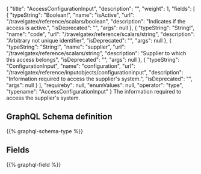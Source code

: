 {
  "title": "AccessConfigurationInput",
  "description": "",
  "weight": 1,
  "fields": [
    {
      "typeString": "Boolean!",
      "name": "isActive",
      "url": "/travelgatex/reference/scalars/boolean",
      "description": "Indicates if the access is active.",
      "isDeprecated": "",
      "args": null
    },
    {
      "typeString": "String!",
      "name": "code",
      "url": "/travelgatex/reference/scalars/string",
      "description": "Arbitrary not unique identifier",
      "isDeprecated": "",
      "args": null
    },
    {
      "typeString": "String!",
      "name": "supplier",
      "url": "/travelgatex/reference/scalars/string",
      "description": "Supplier to which this access belongs",
      "isDeprecated": "",
      "args": null
    },
    {
      "typeString": "ConfigurationInput",
      "name": "configuration",
      "url": "/travelgatex/reference/inputobjects/configurationinput",
      "description": "Information required to access the supplier's system.",
      "isDeprecated": "",
      "args": null
    }
  ],
  "requireby": null,
  "enumValues": null,
  "operator": "type",
  "typename": "AccessConfigurationInput"
}
The information required to access the supplier's system.
## GraphQL Schema definition

{{% graphql-schema-type %}}

## Fields

{{% graphql-field %}}
